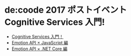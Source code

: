  # de:coode 2017 ポストイベント Cognitive Services 入門!

* [Cognitive Services 入門！](https://github.com/sakkuru/decode17-post/raw/master/cognitive_handson.pptx)
* [Emotion API × JavaScript 編](https://aka.ms/cogbot01_hol2)
* [Emotion API × .NET Core 編](https://aka.ms/cogbot01_hol3)
